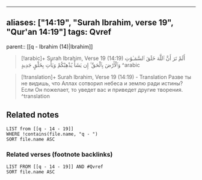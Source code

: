 
---
aliases: ["14:19", "Surah Ibrahim, verse 19", "Qur'an 14:19"]
tags: Qvref
---

parent:: [[q - Ibrahim (14)|Ibrahim]]

> [!arabic]+ Surah Ibrahim, Verse 19 (14:19)
> <span class="quran-arabic">أَلَمْ تَرَ أَنَّ ٱللَّهَ خَلَقَ ٱلسَّمَـٰوَٰتِ وَٱلْأَرْضَ بِٱلْحَقِّ ۚ إِن يَشَأْ يُذْهِبْكُمْ وَيَأْتِ بِخَلْقٍ جَدِيدٍ</span>
^arabic

> [!translation]+ Surah Ibrahim, Verse 19 (14:19) - Translation
> Разве ты не видишь, что Аллах сотворил небеса и землю ради истины? Если Он пожелает, то уведет вас и приведет другие творения.
^translation



## Related notes
```dataview
LIST from [[q - 14 - 19]]
WHERE !contains(file.name, "q - ")
SORT file.name ASC
```

### Related verses (footnote backlinks)
```dataview
LIST FROM [[q - 14 - 19]] AND #Qvref
SORT file.name ASC
```

